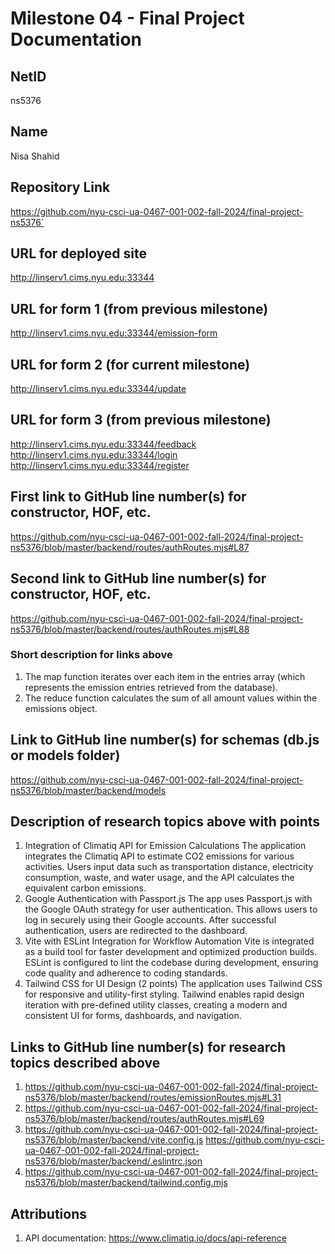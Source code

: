 # Milestone 04 - Final Project Documentation

## NetID
ns5376

## Name
Nisa Shahid

## Repository Link
https://github.com/nyu-csci-ua-0467-001-002-fall-2024/final-project-ns5376`

## URL for deployed site
http://linserv1.cims.nyu.edu:33344

## URL for form 1 (from previous milestone)
http://linserv1.cims.nyu.edu:33344/emission-form


## URL for form 2 (for current milestone)
http://linserv1.cims.nyu.edu:33344/update


## URL for form 3 (from previous milestone)
http://linserv1.cims.nyu.edu:33344/feedback
http://linserv1.cims.nyu.edu:33344/login
http://linserv1.cims.nyu.edu:33344/register


## First link to GitHub line number(s) for constructor, HOF, etc.
https://github.com/nyu-csci-ua-0467-001-002-fall-2024/final-project-ns5376/blob/master/backend/routes/authRoutes.mjs#L87

## Second link to GitHub line number(s) for constructor, HOF, etc.
https://github.com/nyu-csci-ua-0467-001-002-fall-2024/final-project-ns5376/blob/master/backend/routes/authRoutes.mjs#L88

### Short description for links above
1. The map function iterates over each item in the entries array (which represents the emission entries retrieved from the database).
2. The reduce function calculates the sum of all amount values within the emissions object.

## Link to GitHub line number(s) for schemas (db.js or models folder)
https://github.com/nyu-csci-ua-0467-001-002-fall-2024/final-project-ns5376/blob/master/backend/models

## Description of research topics above with points
1. Integration of Climatiq API for Emission Calculations
The application integrates the Climatiq API to estimate CO2 emissions for various activities. Users input data such as transportation distance, electricity consumption, waste, and water usage, and the API calculates the equivalent carbon emissions. 
2. Google Authentication with Passport.js
The app uses Passport.js with the Google OAuth strategy for user authentication. This allows users to log in securely using their Google accounts. After successful authentication, users are redirected to the dashboard. 
3. Vite with ESLint Integration for Workflow Automation 
Vite is integrated as a build tool for faster development and optimized production builds. ESLint is configured to lint the codebase during development, ensuring code quality and adherence to coding standards. 
4. Tailwind CSS for UI Design (2 points)
The application uses Tailwind CSS for responsive and utility-first styling. Tailwind enables rapid design iteration with pre-defined utility classes, creating a modern and consistent UI for forms, dashboards, and navigation. 

## Links to GitHub line number(s) for research topics described above
1. https://github.com/nyu-csci-ua-0467-001-002-fall-2024/final-project-ns5376/blob/master/backend/routes/emissionRoutes.mjs#L31
2. https://github.com/nyu-csci-ua-0467-001-002-fall-2024/final-project-ns5376/blob/master/backend/routes/authRoutes.mjs#L69
3. https://github.com/nyu-csci-ua-0467-001-002-fall-2024/final-project-ns5376/blob/master/backend/vite.config.js
https://github.com/nyu-csci-ua-0467-001-002-fall-2024/final-project-ns5376/blob/master/backend/.eslintrc.json
4. https://github.com/nyu-csci-ua-0467-001-002-fall-2024/final-project-ns5376/blob/master/backend/tailwind.config.mjs


## Attributions
1. API documentation: https://www.climatiq.io/docs/api-reference
